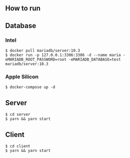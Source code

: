 ## How to run
## Database
### Intel
```
$ docker pull mariadb/server:10.3
$ docker run -p 127.0.0.1:3306:3306 -d --name maria -eMARIADB_ROOT_PASSWORD=root -eMARIADB_DATABASE=test mariadb/server:10.3
```
### Apple Silicon
```
$ docker-compose up -d
```
## Server
```
$ cd server
$ yarn && yarn start
```
## Client
```
$ cd client
$ yarn && yarn start
```
